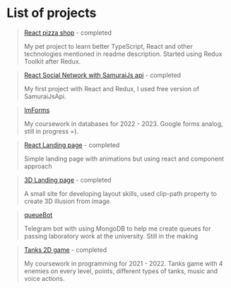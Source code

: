 # List of projects
 >[React pizza shop](https://github.com/Dimdim28/react-shop-with-using-redux-toolkit-and-typescript)  -  completed
 >
 > My pet project to learn better TypeScript, React and other technologies mentioned in readme description. Started using Redux Toolkit after Redux.

 >[React Social Network with SamuraiJs api](https://github.com/Dimdim28/Social-network-with-samurai.js-api)  -  completed
 >
 > My first project with React and Redux, I used free version of SamuraiJsApi.

 > [ImForms](https://github.com/Dimdim28/ImForms)
 >  
 > My coursework in databases for 2022 - 2023. Google forms analog, still in progress =). 
 
 >[React Landing page](https://github.com/Dimdim28/Responsive-Modern-UI-UX-Website-REACT)  -  completed
 >
 > Simple landing page with animations but using react and component approach

 >[3D Landing page](https://github.com/Dimdim28/3dLanding)  -  completed
 >
 > A small site for developing layout skills, used clip-path property to create 3D illusion from image.
 
 > [queueBot](https://github.com/Dimdim28/-queue-bot)
 >
 > Telegram bot with using MongoDB to help me create queues for passing laboratory work at the university.  Still in the making
 
 > [Tanks 2D game](https://github.com/Dimdim28/Tanks.js)  -  completed
 > 
 > My coursework in programming for 2021 - 2022. Tanks game with 4 enemies on every level, points, different types of tanks, music and voice actions. 
 

